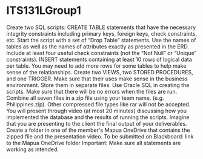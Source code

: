 # ITS131LGroup1
Create two SQL scripts: CREATE TABLE statements that have the necessary integrity constraints including primary keys, foreign keys, check constraints, etc. Start the script with a set of “Drop Table” statements. Use the names of tables as well as the names of attributes exactly as presented in the ERD. Include at least four useful check constraints (not the “Not Null” or “Unique” constraints).
INSERT statements containing at least 10 rows of logical data per table. You may need to add more rows for some tables to help make sense of the relationships.
Create two VIEWS, two STORED PROCEDURES, and one TRIGGER. Make sure that their uses make sense in the business environment. Store them in separate files.
Use Oracle SQL in creating the scripts.
Make sure that there will be no errors when the files are run. Combine all seven files in a zip file using your team name. (e.g. Philippines.zip). Other compressed file types like rar will not be accepted.
You will present through video (at most 20 minutes) discussing how you implemented the database and the results of running the scripts. Imagine that you are presenting to the client the final output of your deliverables.
Create a folder in one of the member's Mapua OneDrive that contains the zipped file and the presentation video. 
To be submitted on Blackboard: link to the Mapua OneDrive folder
Important: Make sure all statements are working as intended.
